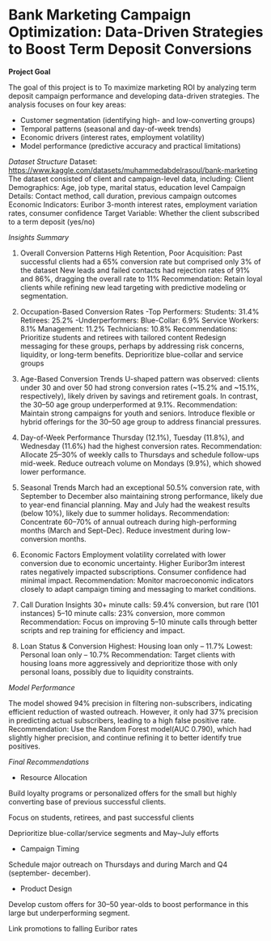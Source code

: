 # Bank Marketing Campaign Optimization: Data-Driven Strategies to Boost Term Deposit Conversions
**Project Goal**

The goal of this project is to To maximize marketing ROI by analyzing term deposit campaign performance and developing data-driven strategies. The analysis focuses on four key areas:

- Customer segmentation (identifying high- and low-converting groups)
- Temporal patterns (seasonal and day-of-week trends)
- Economic drivers (interest rates, employment volatility)
- Model performance (predictive accuracy and practical limitations)

_Dataset Structure_
Dataset: https://www.kaggle.com/datasets/muhammedabdelrasoul/bank-marketing
The dataset consisted of client and campaign-level data, including:
Client Demographics: Age, job type, marital status, education level
Campaign Details: Contact method, call duration, previous campaign outcomes
Economic Indicators: Euribor 3-month interest rates, employment variation rates, consumer confidence
Target Variable: Whether the client subscribed to a term deposit (yes/no)

_Insights Summary_

1. Overall Conversion Patterns
High Retention, Poor Acquisition:
Past successful clients had a 65% conversion rate but comprised only 3% of the dataset
New leads and failed contacts had rejection rates of 91% and 86%, dragging the overall rate to 11%
Recommendation:
Retain loyal clients while refining new lead targeting with predictive modeling or segmentation.

2. Occupation-Based Conversion Rates
-Top Performers:
Students: 31.4%
Retirees: 25.2%
-Underperformers:
Blue-Collar: 6.9%
Service Workers: 8.1%
Management: 11.2%
Technicians: 10.8%
Recommendations:
Prioritize students and retirees with tailored content
Redesign messaging for these groups, perhaps by addressing risk concerns, liquidity, or long-term benefits.
Deprioritize blue-collar and service groups

3. Age-Based Conversion Trends
U-shaped pattern was observed: clients under 30 and over 50 had strong conversion rates (~15.2% and ~15.1%, respectively), likely driven by savings and retirement goals.
In contrast, the 30–50 age group underperformed at 9.1%.
Recommendation:
Maintain strong campaigns for youth and seniors. Introduce flexible or hybrid offerings for the 30–50 age group to address financial pressures.

4. Day-of-Week Performance
Thursday (12.1%), Tuesday (11.8%), and Wednesday (11.6%) had the highest conversion rates.
Recommendation:
Allocate 25–30% of weekly calls to Thursdays and schedule follow-ups mid-week. Reduce outreach volume on Mondays (9.9%), which showed lower performance.

5. Seasonal Trends
March had an exceptional 50.5% conversion rate, with September to December also maintaining strong performance, likely due to year-end financial planning.
May and July had the weakest results (below 10%), likely due to summer holidays.
Recommendation:
Concentrate 60–70% of annual outreach during high-performing months (March and Sept–Dec). Reduce investment during low-conversion months.

6. Economic Factors
Employment volatility correlated with lower conversion due to economic uncertainty.
Higher Euribor3m interest rates negatively impacted subscriptions.
Consumer confidence had minimal impact.
Recommendation:
Monitor macroeconomic indicators closely to adapt campaign timing and messaging to market conditions.



7. Call Duration Insights
30+ minute calls: 59.4% conversion, but rare (101 instances)
5–10 minute calls: 23% conversion, more common
Recommendation:
Focus on improving 5–10 minute calls through better scripts and rep training for efficiency and impact.


8. Loan Status & Conversion
Highest: Housing loan only – 11.7%
Lowest: Personal loan only – 10.7%
Recommendation: 
Target clients with housing loans more aggressively and deprioritize those with only personal loans, possibly due to liquidity constraints.



_Model Performance_

The model showed 94% precision in filtering non-subscribers, indicating efficient reduction of wasted outreach.
However, it only had 37% precision in predicting actual subscribers, leading to a high false positive rate.
Recommendation: 
Use the Random Forest model(AUC 0.790), which had slightly higher precision, and continue refining it to better identify true positives.



_Final Recommendations_


- Resource Allocation


Build loyalty programs or personalized offers for the small but highly converting base of previous successful clients.

Focus on students, retirees, and past successful clients

Deprioritize blue-collar/service segments and May–July efforts

- Campaign Timing

Schedule major outreach on Thursdays and during March and Q4 (september- december).

- Product Design
 
 Develop custom offers for 30–50 year-olds to boost performance in this large but underperforming segment.

Link promotions to falling Euribor rates
